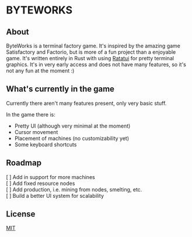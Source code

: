 # BYTEWORKS

## About

ByteWorks is a terminal factory game. It's inspired by the amazing game Satisfactory and Factorio, but is more of a fun project than a enjoyable game. It's written entirely in Rust with using [Ratatui](https://github.com/ratatui/ratatui) for pretty terminal graphics. It's in very early access and does not have many features, so it's not any fun at the moment :)

## What's currently in the game

Currently there aren't many features present, only very basic stuff.

In the game there is:
 - Pretty UI (although very minimal at the moment)
 - Cursor movement
 - Placement of machines (no customizability yet)
 - Some keyboard shortcuts

## Roadmap

 [ ] Add in support for more machines  
 [ ] Add fixed resource nodes  
 [ ] Add production, i.e. mining from nodes, smelting, etc.  
 [ ] Build a better UI system for scalability  

## License

[MIT](https://github.com/DexterHDev/ByteWorks/blob/main/LICENSE)

